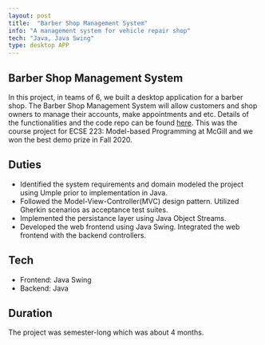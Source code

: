 ```yaml
---
layout: post
title:  "Barber Shop Management System"
info: "A management system for vehicle repair shop"
tech: "Java, Java Swing"
type: desktop APP
---
```


## Barber Shop Management System
In this project, in teams of 6,  we built a desktop application for a barber shop. The Barber Shop Management System will allow customers and shop owners to manage their accounts, make appointments and etc. Details of the functionalities and the code repo can be found [here](https://github.com/F2020-ECSE223/ecse223-group-project-p14). This was the course project for ECSE 223: Model-based Programming at McGill and we won the best demo prize in Fall 2020.

## Duties
* Identified the system requirements and domain modeled the project using Umple prior to implementation in Java.
* Followed the Model-View-Controller(MVC) design pattern. Utilized Gherkin scenarios as acceptance test suites.
* Implemented the persistance layer using Java Object Streams.
* Developed the web frontend using Java Swing. Integrated the web frontend with the backend controllers.

## Tech
* Frontend: Java Swing
* Backend: Java


## Duration
The project was semester-long which was about 4 months.
